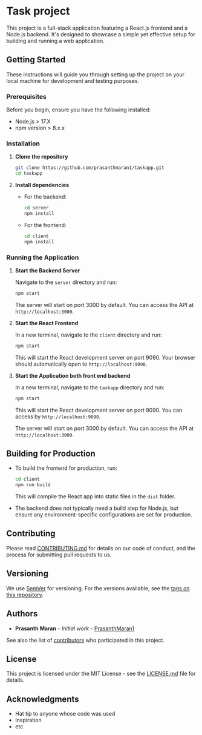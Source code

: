 
# Task project 

This project is a full-stack application featuring a React.js frontend and a Node.js backend. It's designed to showcase a simple yet effective setup for building and running a web application.

## Getting Started

These instructions will guide you through setting up the project on your local machine for development and testing purposes.

### Prerequisites

Before you begin, ensure you have the following installed:

- Node.js > 17.X
- npm version > 8.x.x

### Installation

1. **Clone the repository**

   ```bash
   git clone https://github.com/prasanthmaran1/taskapp.git
   cd taskapp
   ```

2. **Install dependencies**

   - For the backend:

     ```bash
     cd server
     npm install
     ```

   - For the frontend:

     ```bash
     cd client
     npm install
     ```

### Running the Application

1. **Start the Backend Server**

   Navigate to the `server` directory and run:

   ```bash
   npm start
   ```

   The server will start on port 3000 by default. You can access the API at `http://localhost:3000`.

2. **Start the React Frontend**

   In a new terminal, navigate to the `client` directory and run:

   ```bash
   npm start
   ```

   This will start the React development server on port 9090. Your browser should automatically open to `http://localhost:9090`.

3. **Start the Application both front end backend**

   In a new terminal, navigate to the `taskapp` directory and run:

   ```bash
   npm start
   ```

   This will start the React development server on port 9090. You can access by `http://localhost:9090`.

    The server will start on port 3000 by default. You can access the API at `http://localhost:3000`.
   

## Building for Production

- To build the frontend for production, run:

  ```bash
  cd client
  npm run build
  ```

  This will compile the React app into static files in the `dist` folder.

- The backend does not typically need a build step for Node.js, but ensure any environment-specific configurations are set for production.


## Contributing

Please read [CONTRIBUTING.md](CONTRIBUTING.md) for details on our code of conduct, and the process for submitting pull requests to us.

## Versioning

We use [SemVer](http://semver.org/) for versioning. For the versions available, see the [tags on this repository](https://github.com/prasanthmaran1/taskapp/tags).

## Authors

- **Prasanth Maran** - *Initial work* - [PrasanthMaran1](https://github.com/prasanthmaran1)

See also the list of [contributors](https://github.com/prasanthmaran1/taskapp/contributors) who participated in this project.

## License

This project is licensed under the MIT License - see the [LICENSE.md](LICENSE.md) file for details.

## Acknowledgments

- Hat tip to anyone whose code was used
- Inspiration
- etc

